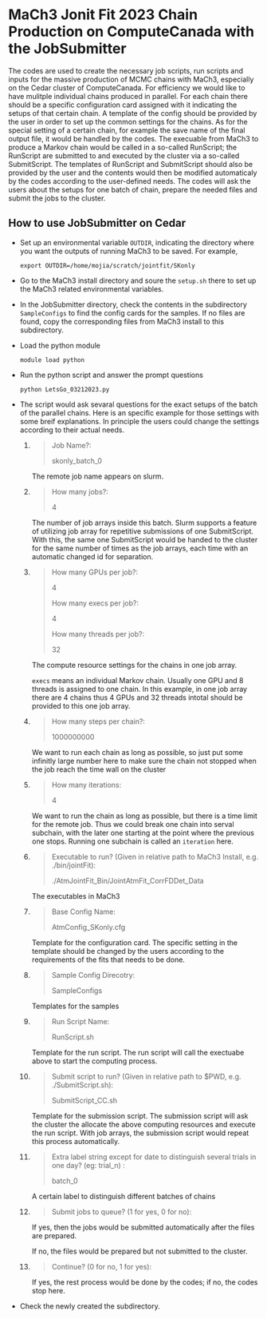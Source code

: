 # MaCh3 Jonit Fit 2023 Chain Production on ComputeCanada with the JobSubmitter

The codes are used to create the necessary job scripts, run scripts and inputs for the massive production of MCMC chains with MaCh3, especially on the Cedar cluster of ComputeCanada. For efficiency we would like to have mulitple individual chains produced in parallel. For each chain there should be a specific configuration card assigned with it indicating the setups of that certain chain. A template of the config should be provided by the user in order to set up the common settings for the chains. As for the special setting of a certain chain, for example the save name of the final output file, it would be handled by the codes. The execuable from MaCh3 to produce a Markov chain would be called in a so-called RunScript; the RunScript are submitted to and executed by the cluster via a so-called SubmitScript. The templates of RunScript and SubmitScript should also be provided by the user and the contents would then be modified automaticaly by the codes according to the user-defined needs. The codes will ask the users about the setups for one batch of chain, prepare the needed files and submit the jobs to the cluster.

## How to use JobSubmitter on Cedar

- Set up an environmental variable `OUTDIR`, indicating the directory where you want the outputs of running MaCh3 to be saved. For example,
  ```
  export OUTDIR=/home/mojia/scratch/jointfit/SKonly
  ```
- Go to the MaCh3 install directory and soure the `setup.sh` there to set up the MaCh3 related environmental variables.

- In the JobSubmitter directory, check the contents in the subdirectory `SampleConfigs` to find the config cards for the samples. If no files are found, copy the corresponding files from MaCh3 install to this subdirectory.
   
- Load the python module
  ```
  module load python
  ```
- Run the python script and answer the prompt questions
  ```
  python LetsGo_03212023.py 
  ```
- The script would ask sevaral questions for the exact setups of the batch of the parallel chains. Here is an specific example for those settings with some breif explanations. In principle the users could change the settings according to their actual needs.

   1. > Job Name?: 
      >
      > skonly_batch_0
      
      The remote job name appears on slurm.
   2. > How many jobs?:
      >
      > 4
      
      The number of job arrays inside this batch.
      Slurm supports a feature of utilizing job array for repetitive submissions of one SubmitScript. With this, the same one SubmitScript would be handed to the cluster for the same number of times as the job arrays, each time with an automatic changed id for separation.

   3. > How many GPUs per job?:
      >
      > 4
      > 
      > How many execs per job?:
      >
      > 4
      >
      > How many threads per job?:
      >
      > 32

      The compute resource settings for the chains in one job array.

      `execs` means an individual Markov chain. Usually one GPU and 8 threads is assigned to one chain. In this example, in one job array there are 4 chains thus 4 GPUs and 32 threads intotal should be provided to this one job array.

   4. > How many steps per chain?:
      >
      > 1000000000  

      We want to run each chain as long as possible, so just put some infinitly large number here to make sure the chain not stopped when the job reach the time wall on the cluster

   5. > How many iterations:
      >
      > 4
      
      We want to run the chain as long as possible, but there is a time limit for the remote job. Thus we could break one chain into serval subchain, with the later one starting at the point where the previous one stops. Running one subchain is called an `iteration` here.

   6. > Executable to run? (Given in relative path to MaCh3 Install, e.g. ./bin/jointFit):
      >
      > ./AtmJointFit_Bin/JointAtmFit_CorrFDDet_Data
      
      The executables in MaCh3 
   7. > Base Config Name:
      >
      > AtmConfig_SKonly.cfg 

      Template for the configuration card. The specific setting in the template should be changed by the users according to the requirements of the fits that needs to be done.

   8. > Sample Config Direcotry:
      >
      > SampleConfigs

      Templates for the samples

   9. > Run Script Name:
      >
      > RunScript.sh
      
      Template for the run script. The run script will call the exectuabe above to start the computing process.

   10. > Submit script to run? (Given in relative path to $PWD, e.g. ./SubmitScript.sh):
       >
       > SubmitScript_CC.sh
       
       Template for the submission script. The submission script will ask the cluster the allocate the above computing resources and execute the run script. With job arrays, the submission script would repeat this process automatically.

    11. > Extra label string except for date to distinguish several trials in one day? (eg: trial_n) :
        >
        > batch_0
        
        A certain label to distinguish different batches of chains

    12. > Submit jobs to queue? (1 for yes, 0 for no):

        If yes, then the jobs would be submitted automatically after the files are prepared.

        If no, the files would be prepared but not submitted to the cluster. 

    13. > Continue? (0 for no, 1 for yes):
        
        If yes, the rest process would be done by the codes; if no, the codes stop here.
        
- Check the newly created the subdirectory.
